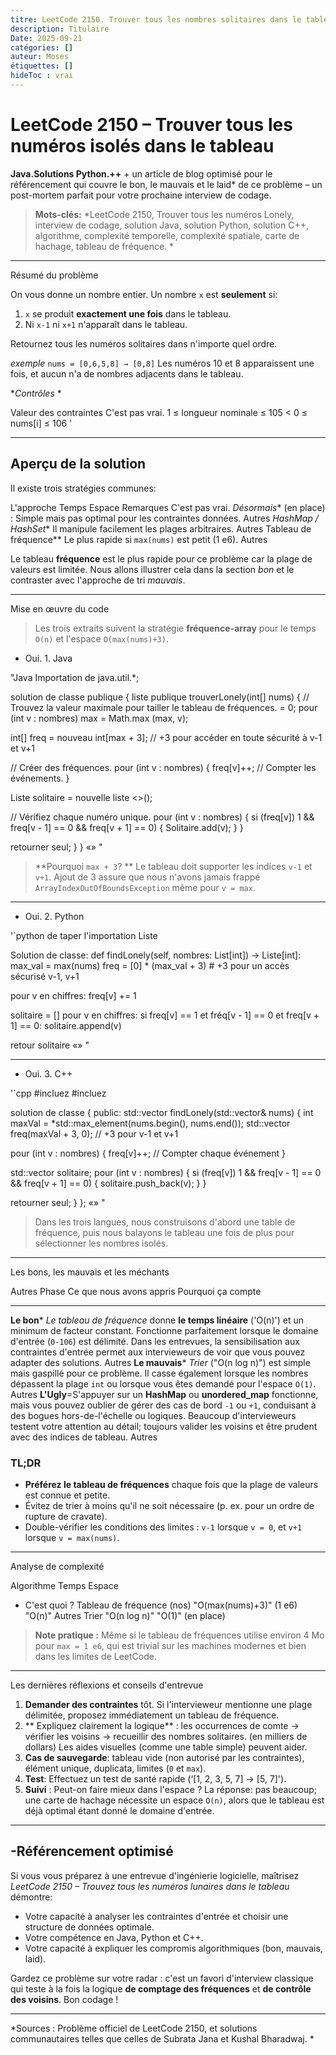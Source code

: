 ```yaml
---
titre: LeetCode 2150. Trouver tous les nombres solitaires dans le tableau -
description: Titulaire
Date: 2025-09-21
catégories: []
auteur: Moses
étiquettes: []
hideToc : vrai
---
```

# LeetCode 2150 – Trouver tous les numéros isolés dans le tableau
**Java.Solutions Python.++** + un article de blog optimisé pour le référencement qui couvre le bon, le mauvais et le laid* de ce problème – un post-mortem parfait pour votre prochaine interview de codage.

> **Mots-clés:** *LeetCode 2150, Trouver tous les numéros Lonely, interview de codage, solution Java, solution Python, solution C++, algorithme, complexité temporelle, complexité spatiale, carte de hachage, tableau de fréquence. *

---

Résumé du problème

On vous donne un nombre entier.
Un nombre `x` est **seulement** si:

1. `x` se produit **exactement une fois** dans le tableau.
2. Ni `x-1` ni `x+1` n'apparaît dans le tableau.

Retournez tous les numéros solitaires dans n'importe quel ordre.

*exemple*
`nums = [0,6,5,8] → [0,8]`
Les numéros 10 et 8 apparaissent une fois, et aucun n'a de nombres adjacents dans le tableau.

**Contrôles* *

Valeur des contraintes
C'est pas vrai.
1 ≤ longueur nominale ≤ 105
< 0 ≤ nums[i] ≤ 106 '

---

## Aperçu de la solution

Il existe trois stratégies communes:

L'approche Temps Espace Remarques
C'est pas vrai.
*Désormais** (en place) : Simple mais pas optimal pour les contraintes données. Autres
*HashMap / HashSet** Il manipule facilement les plages arbitraires. Autres
Tableau de fréquence** Le plus rapide si `max(nums)` est petit (1 e6). Autres

Le tableau **fréquence** est le plus rapide pour ce problème car la plage de valeurs est limitée.
Nous allons illustrer cela dans la section *bon* et le contraster avec l'approche de tri *mauvais*.

---

Mise en œuvre du code

> Les trois extraits suivent la stratégie **fréquence-array** pour le temps `O(n)` et l'espace `O(max(nums)+3)`.

- Oui. 1. Java

"Java
Importation de java.util.*;

solution de classe publique {
liste publique<entier> trouverLonely(int[] nums) {
// Trouvez la valeur maximale pour tailler le tableau de fréquences.
= 0;
pour (int v : nombres) max = Math.max (max, v);

int[] freq = nouveau int[max + 3]; // +3 pour accéder en toute sécurité à v-1 et v+1

// Créer des fréquences.
pour (int v : nombres) {
freq[v]++; // Compter les événements.
}

Liste <Integer> solitaire = nouvelle liste <>();

// Vérifiez chaque numéro unique.
pour (int v : nombres) {
si (freq[v]) 1 && freq[v - 1] == 0 && freq[v + 1] == 0) {
Solitaire.add(v);
}
}

retourner seul;
}
}
«» "

> **Pourquoi `max + 3`? **
> Le tableau doit supporter les indices `v-1` et `v+1`. Ajout de 3 assure que nous n'avons jamais frappé `ArrayIndexOutOfBoundsException` même pour `v = max`.

---

- Oui. 2. Python

'`python
de taper l'importation Liste

Solution de classe:
def findLonely(self, nombres: List[int]) -> Liste[int]:
max_val = max(nums)
freq = [0] * (max_val + 3) # +3 pour un accès sécurisé v-1, v+1

pour v en chiffres:
freq[v] += 1

solitaire = []
pour v en chiffres:
si freq[v] == 1 et fréq[v - 1] == 0 et freq[v + 1] == 0:
solitaire.append(v)

retour solitaire
«» "

---

- Oui. 3. C++

'`cpp
#incluez <vecteur>
#incluez <algorithme>

solution de classe {
public:
std::vector<int> findLonely(std::vector<int>& nums) {
int maxVal = *std::max_element(nums.begin(), nums.end());
std::vector<int> freq(maxVal + 3, 0); // +3 pour v-1 et v+1

pour (int v : nombres) {
freq[v]++; // Compter chaque événement
}

std::vector<int> solitaire;
pour (int v : nombres) {
si (freq[v]) 1 && freq[v - 1] == 0 && freq[v + 1] == 0) {
solitaire.push_back(v);
}
}

retourner seul;
}
};
«» "

> Dans les trois langues, nous construisons d'abord une table de fréquence, puis nous balayons le tableau une fois de plus pour sélectionner les nombres isolés.

---

Les bons, les mauvais et les méchants

Autres Phase Ce que nous avons appris Pourquoi ça compte
-- -- -- -- -- -- -- --
**Le bon*** *Le tableau de fréquence* donne **le temps linéaire** ('O(n)') et un minimum de facteur constant. Fonctionne parfaitement lorsque le domaine d'entrée (`0‐106`) est délimité. Dans les entrevues, la sensibilisation aux contraintes d'entrée permet aux intervieweurs de voir que vous pouvez adapter des solutions. Autres
**Le mauvais*** *Trier* ("O(n log n)") est simple mais gaspillé pour ce problème. Il casse également lorsque les nombres dépassent la plage `int` ou lorsque vous êtes demandé pour l'espace `O(1)`. Autres
**L'Ugly**=S'appuyer sur un **HashMap** ou **unordered_map** fonctionne, mais vous pouvez oublier de gérer des cas de bord `-1` ou `+1`, conduisant à des bogues hors-de-l'échelle ou logiques. Beaucoup d'intervieweurs testent votre attention au détail; toujours valider les voisins et être prudent avec des indices de tableau. Autres

### TL;DR

- **Préférez le tableau de fréquences** chaque fois que la plage de valeurs est connue et petite.
- Évitez de trier à moins qu'il ne soit nécessaire (p. ex. pour un ordre de rupture de cravate).
- Double-vérifier les conditions des limites : `v-1` lorsque `v = 0`, et `v+1` lorsque `v = max(nums)`.

---

Analyse de complexité

Algorithme Temps Espace
- C'est quoi ?
Tableau de fréquence (nos) "O(max(nums)+3)" (1 e6)
"O(n)" Autres
Trier "O(n log n)" "O(1)" (en place)

> **Note pratique :**
> Même si le tableau de fréquences utilise environ 4 Mo pour `max = 1 e6`, qui est trivial sur les machines modernes et bien dans les limites de LeetCode.

---

Les dernières réflexions et conseils d'entrevue

1. **Demander des contraintes** tôt. Si l'intervieweur mentionne une plage délimitée, proposez immédiatement un tableau de fréquence.
2. ** Expliquez clairement la logique** : les occurrences de comte → vérifier les voisins → recueillir des nombres solitaires. (en milliers de dollars)
Les aides visuelles (comme une table simple) peuvent aider.
3. **Cas de sauvegarde**: tableau vide (non autorisé par les contraintes), élément unique, duplicata, limites (`0` et `max`).
4. **Test**: Effectuez un test de santé rapide (‘[1, 2, 3, 5, 7] → [5, 7]').
5. **Suivi** : Peut-on faire mieux dans l'espace ? La réponse: pas beaucoup; une carte de hachage nécessite un espace `O(n)`, alors que le tableau est déjà optimal étant donné le domaine d'entrée.

---

## -Référencement optimisé

Si vous vous préparez à une entrevue d'ingénierie logicielle, maîtrisez *LeetCode 2150 – Trouvez tous les numéros lunaires dans le tableau* démontre:

- Votre capacité à analyser les contraintes d'entrée et choisir une structure de données optimale.
- Votre compétence en Java, Python et C++.
- Votre capacité à expliquer les compromis algorithmiques (bon, mauvais, laid).

Gardez ce problème sur votre radar : c'est un favori d'interview classique qui teste à la fois la logique **de comptage des fréquences** et **de contrôle des voisins**. Bon codage !

---

*Sources : Problème officiel de LeetCode 2150, et solutions communautaires telles que celles de Subrata Jana et Kushal Bharadwaj. *